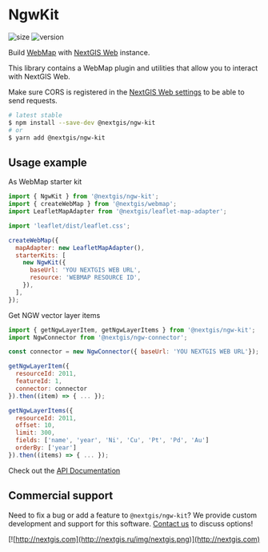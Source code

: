 # NgwKit

![size](https://img.shields.io/bundlephobia/minzip/@nextgis/ngw-kit) ![version](https://img.shields.io/npm/v/@nextgis/ngw-kit)

Build [WebMap](../webmap/README.md) with [NextGIS Web](http://nextgis.ru/nextgis-web/) instance.

This library contains a WebMap plugin and utilities that allow you to interact with NextGIS Web.

Make sure CORS is registered in the [NextGIS Web settings](https://docs.nextgis.com/docs_ngcom/source/CORS.html) to be able to send requests.

```bash
# latest stable
$ npm install --save-dev @nextgis/ngw-kit
# or
$ yarn add @nextgis/ngw-kit
```

## Usage example
As WebMap starter kit
```javascript
import { NgwKit } from '@nextgis/ngw-kit';
import { createWebMap } from '@nextgis/webmap';
import LeafletMapAdapter from '@nextgis/leaflet-map-adapter';

import 'leaflet/dist/leaflet.css';

createWebMap({
  mapAdapter: new LeafletMapAdapter(),
  starterKits: [
    new NgwKit({
      baseUrl: 'YOU NEXTGIS WEB URL',
      resource: 'WEBMAP RESOURCE ID',
    }),
  ],
});
```
Get NGW vector layer items
```javascript
import { getNgwLayerItem, getNgwLayerItems } from '@nextgis/ngw-kit';
import NgwConnector from '@nextgis/ngw-connector';

const connector = new NgwConnector({ baseUrl: 'YOU NEXTGIS WEB URL'});

getNgwLayerItem({
  resourceId: 2011,
  featureId: 1,
  connector: connector
}).then((item) => { ... });

getNgwLayerItems({
  resourceId: 2011,
  offset: 10,
  limit: 300,
  fields: ['name', 'year', 'Ni', 'Cu', 'Pt', 'Pd', 'Au']
  orderBy: ['year']
}).then((items) => { ... });
```

Check out the [API Documentation](../../markdown/ngw-kit.md)

## Commercial support

Need to fix a bug or add a feature to `@nextgis/ngw-kit`? We provide custom development and support for this software. [Contact us](http://nextgis.com/contact/) to discuss options!

[![http://nextgis.com](http://nextgis.ru/img/nextgis.png)](http://nextgis.com)
